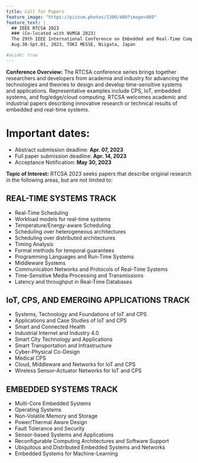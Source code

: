 ```yaml
---
title: Call for Papers
feature_image: "https://picsum.photos/1300/400?image=989"
feature_text: |
  ## IEEE RTCSA 2023
  ### (Co-located with NVMSA 2023)
  The 29th IEEE International Conference on Embedded and Real-Time Computing Systems and Applications\
  Aug.30-Spt.01, 2023, TOKI MESSE, Niigata, Japan

#aside: true
---
```

**Conference Overview:**
The RTCSA conference series brings together researchers and developers from academia and industry for advancing the technologies and theories to design and develop time-sensitive systems and applications. Representative examples include CPS, IoT, embedded systems, and fog/edge/cloud computing. RTCSA welcomes academic and industrial papers describing innovative research or technical results of embedded and real-time systems.

# Important dates:
* Abstract submission deadline: **Apr. 07, 2023**
* Full paper submission deadline: **Apr. 14, 2023**
* Acceptance Notification: **May 30, 2023**


**Topic of Interest:** RTCSA 2023 seeks papers that describe original research in the following areas, but are not limited to:

## REAL-TIME SYSTEMS TRACK
* Real-Time Scheduling
* Workload models for real-time systems
* Temperature/Energy-aware Scheduling
* Scheduling over heterogeneous architectures
* Scheduling over distributed architectures
* Timing Analysis
* Formal methods for temporal guarantees
* Programming Languages and Run-Time Systems
* Middleware Systems
* Communication Networks and Protocols of Real-Time Systems
* Time-Sensitive Media Processing and Transmissions
* Latency and throughput in Real-Time Databases

## IoT, CPS, AND EMERGING APPLICATIONS TRACK
* Systems, Technology and Foundations of IoT and CPS
* Applications and Case Studies of IoT and CPS
* Smart and Connected Health
* Industrial Internet and Industry 4.0
* Smart City Technology and Applications
* Smart Transportation and Infrastructure
* Cyber-Physical Co-Design
* Medical CPS
* Cloud, Middleware and Networks for IoT and CPS
* Wireless Sensor-Actuator Networks for IoT and CPS

## EMBEDDED SYSTEMS TRACK
* Multi-Core Embedded Systems
* Operating Systems
* Non-Volatile Memory and Storage
* Power/Thermal Aware Design
* Fault Tolerance and Security
* Sensor-based Systems and Applications
* Reconfigurable Computing Architectures and Software Support
* Ubiquitous and Distributed Embedded Systems and Networks
* Embedded Systems for Machine-Learning
